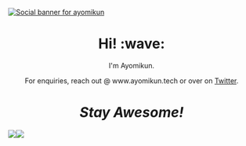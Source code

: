 [![Social banner for ayomikun](https://github.com/ayo83/mikun/blob/main/head%20Profile.JPG)](https://aypomikun.tech)
<h1 align='center'> Hi! :wave:</h1>
<p align='center'>
I'm Ayomikun.
</p>
<p align='center'>For enquiries, reach out @ www.ayomikun.tech or over on <a href="https://twitter.com/Jerry83Tech">Twitter</a>.</p>

<h1 align='center'><i>Stay Awesome!</i></h1>
<div style="display:flex"> 
  <img align="center" src="https://github-readme-stats.vercel.app/api/top-langs/?username=ayo83&layout=compact&theme=dark"/>
  <img src="https://github-readme-stats.vercel.app/api//?username=ayo83&layout=compact&theme=radical&show_icons=true&count_private=true" /> 
<div/>
 

